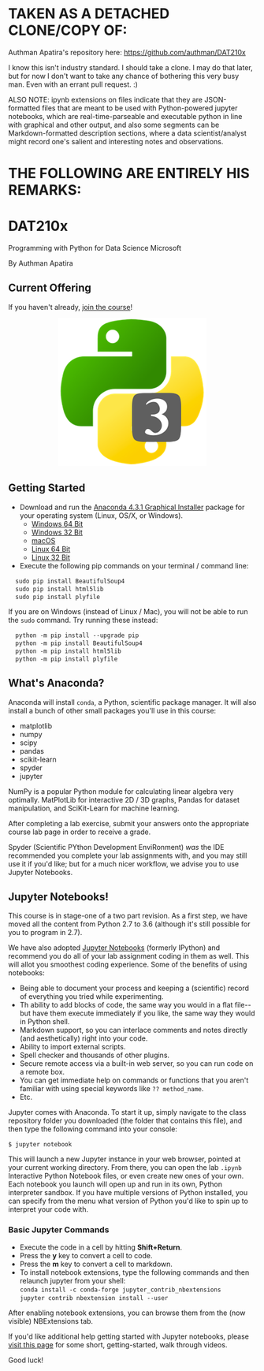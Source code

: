 # TAKEN AS A DETACHED CLONE/COPY OF:
Authman Apatira's repository here: https://github.com/authman/DAT210x

I know this isn't industry standard. I should take a clone. I may do that later, but for now I don't want to take any chance of bothering this very busy man. Even with an errant pull request. :)

ALSO NOTE: ipynb extensions on files indicate that they are JSON-formatted files that are meant to be used with Python-powered jupyter notebooks, which are real-time-parseable and executable python in line with graphical and other output, and also some segments can be Markdown-formatted description sections, where a data scientist/analyst might record one's salient and interesting notes and observations.

# THE FOLLOWING ARE ENTIRELY HIS REMARKS:

# DAT210x
Programming with Python for Data Science Microsoft

By Authman Apatira

## Current Offering

If you haven't already, [join the course](https://www.edx.org/course/programming-python-data-science-microsoft-dat210x-4)!

<center><img src='Images/py36.png' /></center>

## Getting Started

 * Download and run the [Anaconda 4.3.1 Graphical Installer](https://www.continuum.io/downloads) package for your operating system (Linux, OS/X, or Windows).
	- [Windows 64 Bit](https://repo.continuum.io/archive/Anaconda3-4.3.1-Windows-x86_64.exe)
	- [Windows 32 Bit](https://repo.continuum.io/archive/Anaconda3-4.3.1-Windows-x86.exe)
	- [macOS](https://repo.continuum.io/archive/Anaconda3-4.3.1-MacOSX-x86_64.pkg)
	- [Linux 64 Bit](https://repo.continuum.io/archive/Anaconda3-4.3.1-Linux-x86_64.sh)
	- [Linux 32 Bit](https://repo.continuum.io/archive/Anaconda3-4.3.1-Linux-x86.sh)
 * Execute the following pip commands on your terminal / command line:

 ```
   sudo pip install BeautifulSoup4
   sudo pip install html5lib
   sudo pip install plyfile
 ```

 If you are on Windows (instead of Linux / Mac), you will not be able to run the `sudo` command. Try running these instead:

 ```
   python -m pip install --upgrade pip
   python -m pip install BeautifulSoup4
   python -m pip install html5lib
   python -m pip install plyfile
 ```

## What's Anaconda?

Anaconda will install `conda`, a Python, scientific package manager. It will also install a bunch of other small packages you'll use in this course:

 * matplotlib
 * numpy
 * scipy
 * pandas
 * scikit-learn
 * spyder
 * jupyter

NumPy is a popular Python module for calculating linear algebra very optimally. MatPlotLib for interactive 2D / 3D graphs, Pandas for dataset manipulation, and SciKit-Learn for machine learning.

After completing a lab exercise, submit your answers onto the appropriate course lab page in order to receive a grade.

Spyder (Scientific PYthon Development EnviRonment) _was_ the IDE recommended you complete your lab assignments with, and you may still use it if you'd like; but for a much nicer workflow, we advise you to use Jupyter Notebooks.


## Jupyter Notebooks!

This course is in stage-one of a two part revision. As a first step, we have moved all the content from Python 2.7 to 3.6 (although it's still possible for you to program in 2.7).

We have also adopted [Jupyter Notebooks](https://jupyter.org/) (formerly IPython) and recommend you do all of your lab assignment coding in them as well. This will allot you smoothest coding experience. Some of the benefits of using notebooks:

- Being able to document your process and keeping a (scientific) record of everything you tried while experimenting.
- Th ability to add blocks of code, the same way you would in a flat file--but have them execute immediately if you like, the same way they would in Python shell.
- Markdown support, so you can interlace comments and notes directly (and aesthetically) right into your code.
- Ability to import external scripts.
- Spell checker and thousands of other plugins.
- Secure remote access via a built-in web server, so you can run code on a remote box.
- You can get immediate help on commands or functions that you aren't familiar with using special keywords like `?? method_name`.
- Etc.

Jupyter comes with Anaconda. To start it up, simply navigate to the class repository folder you downloaded (the folder that contains this file), and then type the following command into your console:

    $ jupyter notebook

This will launch a new Jupyter instance in your web browser, pointed at your current working directory. From there, you can open the lab `.ipynb` Interactive Python Notebook files, or even create new ones of your own. Each notebook you launch will open up and run in its own, Python interpreter sandbox. If you have multiple versions of Python installed, you can specify from the menu what version of Python you'd like to spin up to interpret your code with.

### Basic Jupyter Commands ##

- Execute the code in a cell by hitting **Shift+Return**.
- Press the **y** key to convert a cell to code.
- Press the **m** key to convert a cell to markdown.
- To install notebook extensions, type the following commands and then relaunch jupyter from your shell:   
	`conda install -c conda-forge jupyter_contrib_nbextensions`   
	`jupyter contrib nbextension install --user`   

After enabling notebook extensions, you can browse them from the (now visible) NBExtensions tab.

If you'd like additional help getting started with Jupyter notebooks, please [visit this page](https://www.youtube.com/results?search_query=jupyter+notebook+tutorial) for some short, getting-started, walk through videos.

Good luck!
